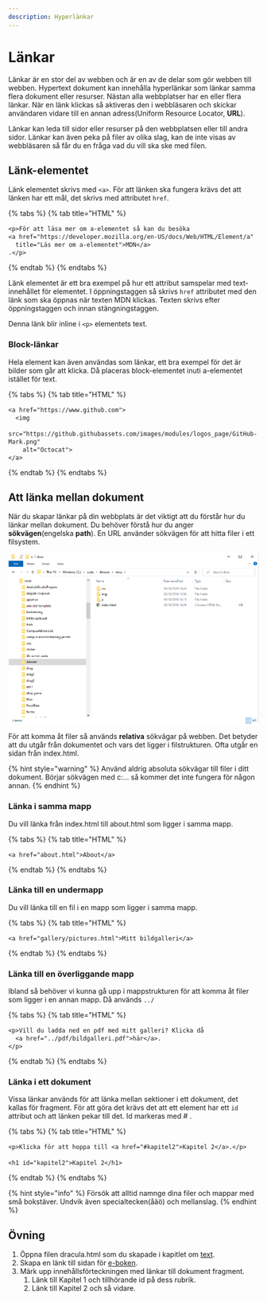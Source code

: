```yaml
---
description: Hyperlänkar
---
```


# Länkar

Länkar är en stor del av webben och är en av de delar som gör webben till webben. Hypertext dokument kan innehålla hyperlänkar som länkar samma flera dokument eller resurser. Nästan alla webbplatser har en eller flera länkar. När en länk klickas så aktiveras den i webbläsaren och skickar användaren vidare till en annan adress\(Uniform Resource Locator, **URL**\).

Länkar kan leda till sidor eller resurser på den webbplatsen eller till andra sidor. Länkar kan även peka på filer av olika slag, kan de inte visas av webbläsaren så får du en fråga vad du vill ska ske med filen.

## Länk-elementet

Länk elementet skrivs med `<a>`. För att länken ska fungera krävs det att länken har ett mål, det skrivs med attributet `href`.

{% tabs %}
{% tab title="HTML" %}
```markup
<p>För att läsa mer om a-elementet så kan du besöka 
<a href="https://developer.mozilla.org/en-US/docs/Web/HTML/Element/a"
  title="Läs mer om a-elementet">MDN</a>
.</p>
```
{% endtab %}
{% endtabs %}

Länk elementet är ett bra exempel på hur ett attribut samspelar med text-innehållet för elementet. I öppningstaggen så skrivs `href` attributet med den länk som ska öppnas när texten MDN klickas. Texten skrivs efter öppningstaggen och innan stängningstaggen.

Denna länk blir inline i `<p>` elementets text.

### Block-länkar

Hela element kan även användas som länkar, ett bra exempel för det är bilder som går att klicka. Då placeras block-elementet inuti a-elementet istället för text.

{% tabs %}
{% tab title="HTML" %}
```markup
<a href="https://www.github.com">
  <img 
    src="https://github.githubassets.com/images/modules/logos_page/GitHub-Mark.png"
    alt="Octocat">
</a>
```
{% endtab %}
{% endtabs %}

## Att länka mellan dokument

När du skapar länkar på din webbplats är det viktigt att du förstår hur du länkar mellan dokument. Du behöver förstå hur du anger **sökvägen**\(engelska **path**\). En URL använder sökvägen för att hitta filer i ett filsystem. 

![S&#xF6;kv&#xE4;gen till dokument i Windows Utforskaren.](../.gitbook/assets/soekvaeg.png)

För att komma åt filer så används **relativa** sökvägar på webben. Det betyder att du utgår från dokumentet och vars det ligger i filstrukturen. Ofta utgår en sidan från index.html.

{% hint style="warning" %}
Använd aldrig absoluta sökvägar till filer i ditt dokument. Börjar sökvägen med c:\... så kommer det inte fungera för någon annan.
{% endhint %}

### Länka i samma mapp

Du vill länka från index.html till about.html som ligger i samma mapp.

{% tabs %}
{% tab title="HTML" %}
```markup
<a href="about.html">About</a>
```
{% endtab %}
{% endtabs %}

### Länka till en undermapp

Du vill länka till en fil i en mapp som ligger i samma mapp. 

{% tabs %}
{% tab title="HTML" %}
```markup
<a href="gallery/pictures.html">Mitt bildgalleri</a>
```
{% endtab %}
{% endtabs %}

### Länka till en överliggande mapp

Ibland så behöver vi kunna gå upp i mappstrukturen för att komma åt filer som ligger i en annan mapp. Då används `../`

{% tabs %}
{% tab title="HTML" %}
```markup
<p>Vill du ladda ned en pdf med mitt galleri? Klicka då
  <a href="../pdf/bildgalleri.pdf">här</a>.
</p>
```
{% endtab %}
{% endtabs %}

### Länka i ett dokument

Vissa länkar används för att länka mellan sektioner i ett dokument, det kallas för fragment. För att göra det krävs det att ett element har ett `id` attribut och att länken pekar till det. Id markeras med \# .

{% tabs %}
{% tab title="HTML" %}
```markup
<p>Klicka för att hoppa till <a href="#kapitel2">Kapitel 2</a>.</p>

<h1 id="kapitel2">Kapitel 2</h1>
```
{% endtab %}
{% endtabs %}

{% hint style="info" %}
Försök att alltid namnge dina filer och mappar med små bokstäver. Undvik även specialtecken\(åäö\) och mellanslag.
{% endhint %}

## Övning

1. Öppna filen dracula.html som du skapade i kapitlet om [text](text.md#oevning).
2. Skapa en länk till sidan för [e-boken](https://www.gutenberg.org/files/345/345-h/345-h.htm).
3. Märk upp innehållsförteckningen med länkar till dokument fragment.
   1. Länk till Kapitel 1 och tillhörande id på dess rubrik.
   2. Länk till Kapitel 2 och så vidare.

